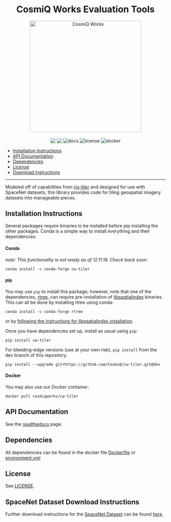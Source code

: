 <h1 align="center">CosmiQ Works Evaluation Tools</h1>
<p align="center">
<a href="http://www.cosmiqworks.org"><img src="http://www.cosmiqworks.org/wp-content/uploads/2016/02/cropped-CosmiQ-Works-Logo_R_RGB.png" width="350" alt="CosmiQ Works"></a>
<br>
<br>
<img align="center" src="https://img.shields.io/pypi/pyversions/cw-eval.svg">
<img align="center" src="https://img.shields.io/conda/vn/conda-forge/cw-eval.svg">
<img align="center" src="https://readthedocs.org/projects/pip/badge/" alt="docs">
<img align="center" src="https://img.shields.io/github/license/cosmiq/cw-eval.svg" alt="license">
<img align="center" src="https://img.shields.io/docker/build/cosmiqworks/cw-eval.svg" alt="docker">
</p>

- [Installation Instructions](#installation-instructions)
- [API Documentation](https://cw-eval.readthedocs.io/)
- [Dependencies](#dependencies)
- [License](#license)
- [Download Instructions](#spacenet-dataset-download-instructions)
---
Modeled off of capabilities from [rio-tiler](https://github.com/mapbox/rio-tiler) and designed for use with SpaceNet datasets, this library provides code for tiling geospatial imagery datasets into manageable pieces.


## Installation Instructions
Several packages require binaries to be installed before pip installing the other packages.  Conda is a simple way to install everything and their dependencies:

#### Conda
_note: This functionality is not ready as of 12.11.18. Check back soon._
```
conda install -c conda-forge cw-tiler
```

#### pip

You may use `pip` to install this package; however, note that one of the dependencies, [rtree](https://github.com/Toblerity/rtree), can require pre-installation of [libspatialindex](https://libspatialindex.github.io/) binaries. This can all be done by installing rtree using conda:
```
conda install -c conda-forge rtree
```
or by [following the instructions for libspatialindex installation](https://libspatialindex.github.io/).

Once you have dependencies set up, install as usual using `pip`:
```
pip install cw-tiler
```
For bleeding-edge versions (use at your own risk), `pip install` from the dev branch of this repository:
```
pip install --upgrade git+https://github.com/CosmiQ/cw-tiler.git@dev
```

#### Docker

You may also use our Docker container:
```
docker pull cosmiqworks/cw-tiler
```

## API Documentation
See the [readthedocs](https://cw-tiler.readthedocs.io/) page.

## Dependencies
All dependencies can be found in the docker file [Dockerfile](./Dockerfile) or
[environment.yml](./environment.yml)

## License
See [LICENSE](./LICENSE.txt).

## SpaceNet Dataset Download Instructions
Further download instructions for the [SpaceNet Dataset](https://github.com/SpaceNetChallenge/utilities/tree/master/content/download_instructions) can be found [here](https://github.com/SpaceNetChallenge/utilities/tree/master/content/download_instructions).
